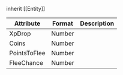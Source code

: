 inherit [[Entity]]

| Attribute     | Format       | Description |
| ------------- | ------------ | ----------- |
| XpDrop        | Number       |             |
| Coins         | Number       |             |
| PointsToFlee  | Number       |             |
| FleeChance    | Number       |             |
